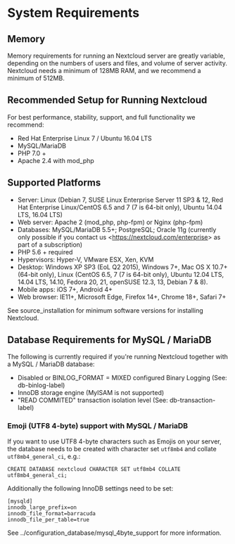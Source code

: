 System Requirements
===================

Memory
------

Memory requirements for running an Nextcloud server are greatly
variable, depending on the numbers of users and files, and volume of
server activity. Nextcloud needs a minimum of 128MB RAM, and we
recommend a minimum of 512MB.

Recommended Setup for Running Nextcloud
---------------------------------------

For best performance, stability, support, and full functionality we
recommend:

-   Red Hat Enterprise Linux 7 / Ubuntu 16.04 LTS
-   MySQL/MariaDB
-   PHP 7.0 +
-   Apache 2.4 with mod\_php

Supported Platforms
-------------------

-   Server: Linux (Debian 7, SUSE Linux Enterprise Server 11 SP3 & 12,
    Red Hat Enterprise Linux/CentOS 6.5 and 7 (7 is 64-bit only), Ubuntu
    14.04 LTS, 16.04 LTS)
-   Web server: Apache 2 (mod\_php, php-fpm) or Nginx (php-fpm)
-   Databases: MySQL/MariaDB 5.5+; PostgreSQL; Oracle 11g (currently
    only possible if you
    contact us &lt;https://nextcloud.com/enterprise&gt; as part of
    a subscription)
-   PHP 5.6 + required
-   Hypervisors: Hyper-V, VMware ESX, Xen, KVM
-   Desktop: Windows XP SP3 (EoL Q2 2015), Windows 7+, Mac OS X 10.7+
    (64-bit only), Linux (CentOS 6.5, 7 (7 is 64-bit only), Ubuntu 12.04
    LTS, 14.04 LTS, 14.10, Fedora 20, 21, openSUSE 12.3, 13, Debian 7
    & 8).
-   Mobile apps: iOS 7+, Android 4+
-   Web browser: IE11+, Microsoft Edge, Firefox 14+, Chrome 18+, Safari
    7+

See source\_installation for minimum software versions for installing
Nextcloud.

Database Requirements for MySQL / MariaDB
-----------------------------------------

The following is currently required if you're running Nextcloud together
with a MySQL / MariaDB database:

-   Disabled or BINLOG\_FORMAT = MIXED configured Binary Logging
    (See: db-binlog-label)
-   InnoDB storage engine (MyISAM is not supported)
-   "READ COMMITED" transaction isolation level
    (See: db-transaction-label)

### Emoji (UTF8 4-byte) support with MySQL / MariaDB

If you want to use UTF8 4-byte characters such as Emojis on your server,
the database needs to be created with character set `utf8mb4` and
collate `utf8mb4_general_ci`, e.g.:

    CREATE DATABASE nextcloud CHARACTER SET utf8mb4 COLLATE utf8mb4_general_ci;

Additionally the following InnoDB settings need to be set:

    [mysqld]
    innodb_large_prefix=on
    innodb_file_format=barracuda
    innodb_file_per_table=true

See ../configuration\_database/mysql\_4byte\_support for more
information.
